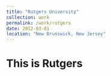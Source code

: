 ```yaml
---
title: "Rutgers University"
collection: work
permalink: /work/rutgers
date: 2012-03-01
location: "New Brunswick, New Jersey"
---
```


This is Rutgers
====
